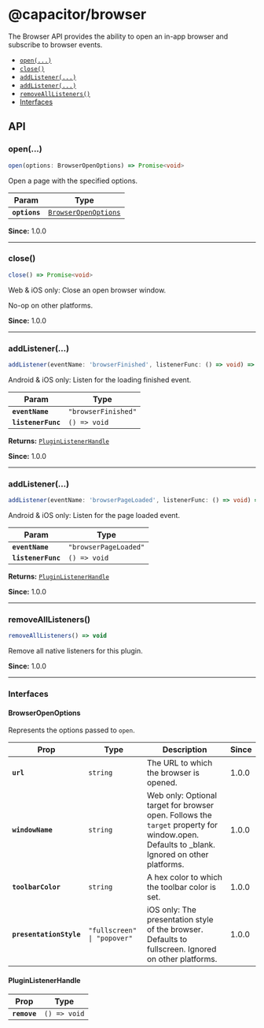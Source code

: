 # @capacitor/browser

The Browser API provides the ability to open an in-app browser and subscribe to browser events.

<docgen-index>

* [`open(...)`](#open)
* [`close()`](#close)
* [`addListener(...)`](#addlistener)
* [`addListener(...)`](#addlistener)
* [`removeAllListeners()`](#removealllisteners)
* [Interfaces](#interfaces)

</docgen-index>

<docgen-api>
<!--Update the source file JSDoc comments and rerun docgen to update the docs below-->

## API

### open(...)

```typescript
open(options: BrowserOpenOptions) => Promise<void>
```

Open a page with the specified options.

| Param         | Type                                                              |
| ------------- | ----------------------------------------------------------------- |
| **`options`** | <code><a href="#browseropenoptions">BrowserOpenOptions</a></code> |

**Since:** 1.0.0

--------------------


### close()

```typescript
close() => Promise<void>
```

Web & iOS only: Close an open browser window.

No-op on other platforms.

**Since:** 1.0.0

--------------------


### addListener(...)

```typescript
addListener(eventName: 'browserFinished', listenerFunc: () => void) => PluginListenerHandle
```

Android & iOS only: Listen for the loading finished event.

| Param              | Type                           |
| ------------------ | ------------------------------ |
| **`eventName`**    | <code>"browserFinished"</code> |
| **`listenerFunc`** | <code>() => void</code>        |

**Returns:** <code><a href="#pluginlistenerhandle">PluginListenerHandle</a></code>

**Since:** 1.0.0

--------------------


### addListener(...)

```typescript
addListener(eventName: 'browserPageLoaded', listenerFunc: () => void) => PluginListenerHandle
```

Android & iOS only: Listen for the page loaded event.

| Param              | Type                             |
| ------------------ | -------------------------------- |
| **`eventName`**    | <code>"browserPageLoaded"</code> |
| **`listenerFunc`** | <code>() => void</code>          |

**Returns:** <code><a href="#pluginlistenerhandle">PluginListenerHandle</a></code>

**Since:** 1.0.0

--------------------


### removeAllListeners()

```typescript
removeAllListeners() => void
```

Remove all native listeners for this plugin.

**Since:** 1.0.0

--------------------


### Interfaces


#### BrowserOpenOptions

Represents the options passed to `open`.

| Prop                    | Type                                   | Description                                                                                                                                | Since |
| ----------------------- | -------------------------------------- | ------------------------------------------------------------------------------------------------------------------------------------------ | ----- |
| **`url`**               | <code>string</code>                    | The URL to which the browser is opened.                                                                                                    | 1.0.0 |
| **`windowName`**        | <code>string</code>                    | Web only: Optional target for browser open. Follows the `target` property for window.open. Defaults to _blank. Ignored on other platforms. | 1.0.0 |
| **`toolbarColor`**      | <code>string</code>                    | A hex color to which the toolbar color is set.                                                                                             | 1.0.0 |
| **`presentationStyle`** | <code>"fullscreen" \| "popover"</code> | iOS only: The presentation style of the browser. Defaults to fullscreen. Ignored on other platforms.                                       | 1.0.0 |


#### PluginListenerHandle

| Prop         | Type                    |
| ------------ | ----------------------- |
| **`remove`** | <code>() => void</code> |

</docgen-api>
